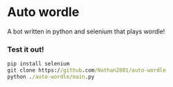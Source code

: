 # Auto wordle

A bot written in python and selenium that plays wordle!

### Test it out!
``` cmd
pip install selenium
git clone https://github.com/Nathan2801/auto-wordle
python ./auto-wordle/main.py
```
